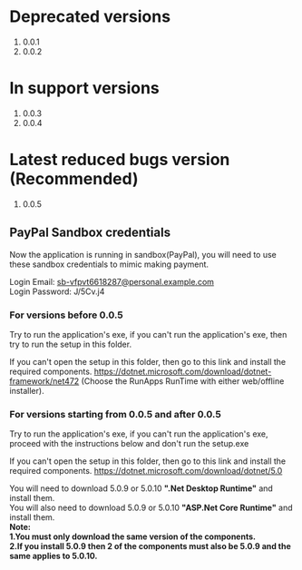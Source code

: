 # Deprecated versions
1. 0.0.1
2. 0.0.2

# In support versions
1. 0.0.3
2. 0.0.4

# Latest reduced bugs version (Recommended)
1. 0.0.5

## PayPal Sandbox credentials
Now the application is running in sandbox(PayPal), you will need to use these
sandbox credentials to mimic making payment.

Login Email: sb-vfpvt6618287@personal.example.com\
Login Password: J/5Cv.j4

### For versions before 0.0.5
Try to run the application's exe, if you can't run the application's exe, then try to run the setup in
this folder.

If you can't open the setup in this folder, then go to this link and install the required components.
https://dotnet.microsoft.com/download/dotnet-framework/net472
(Choose the RunApps RunTime with either web/offline installer).

### For versions starting from 0.0.5 and after 0.0.5
Try to run the application's exe, if you can't run the application's exe, proceed with the instructions
below and don't run the setup.exe 

If you can't open the setup in this folder, then go to this link and install the required components.
https://dotnet.microsoft.com/download/dotnet/5.0

You will need to download 5.0.9 or 5.0.10 **".Net Desktop Runtime"** and install them.\
You will also need to download 5.0.9 or 5.0.10 **"ASP.Net Core Runtime"** and install them.\
**Note:**\
**1.You must only download the same version of the components.**\
**2.If you install 5.0.9 then 2 of the components must also be 5.0.9 and the same applies to 5.0.10.**
